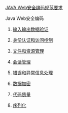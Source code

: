 [JAVA Web安全编码规范要求](https://blog.csdn.net/qq_36119192/article/details/104326688)

Java Web安全编码

1.  [输入输出数据验证](https://blog.csdn.net/qq_36119192/article/details/104329344)
2.  [身份认证和访问控制](https://blog.csdn.net/qq_36119192/article/details/104367301)
3.  [文件和资源管理](https://blog.csdn.net/qq_36119192/article/details/104367454)
4.  [会话管理](https://blog.csdn.net/qq_36119192/article/details/104367513)
5.  [错误和异常信息处理](https://blog.csdn.net/qq_36119192/article/details/104367582)
6.  [数据加密](https://blog.csdn.net/qq_36119192/article/details/104367604)
7.  [代码质量](https://blog.csdn.net/qq_36119192/article/details/104367659)
8.  [序列化](https://blog.csdn.net/qq_36119192/article/details/104367638)